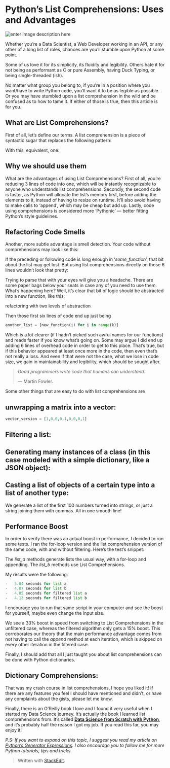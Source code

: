 Python’s List Comprehensions: Uses and Advantages
===

![enter image description here](https://miro.medium.com/max/690/1*jsgLaIkhgF7SzQS1FWIPug.jpeg)

Whether you’re a Data Scientist, a Web Developer working in an API, or any other of a long list of roles, chances are you’ll stumble upon Python at some point.

Some of us love it for its simplicity, its fluidity and legibility. Others hate it for not being as performant as C or pure Assembly, having Duck Typing, or being single-threaded (ish).

No matter what group you belong to, if you’re in a position where you want/have to write Python code, you’ll want it to be as legible as possible. Or you may have stumbled upon a list comprehension in the wild and be confused as to how to tame it. If either of those is true, then this article is for you.

## What are List Comprehensions?

First of all, let’s define our terms. A list comprehension is a piece of syntactic sugar that replaces the following pattern:

With this, equivalent, one:

## Why we should use them

What are the advantages of using List Comprehensions? First of all, you’re reducing 3 lines of code into one, which will be instantly recognizable to anyone who understands list comprehensions. Secondly, the second code is faster, as Python will allocate the list’s memory first, before adding the elements to it, instead of having to resize on runtime. It’ll also avoid having to make calls to ‘append’, which may be cheap but add up. Lastly,  code using comprehensions is considered more ‘Pythonic’ — better fitting Python’s style guidelines.

## Refactoring Code Smells

Another, more subtle advantage is smell detection. Your code without comprehensions may look like this:

If the preceding or following code is long enough in ‘_some_function_’, that bit about the list may get lost. But using list comprehensions directly on those 6 lines wouldn’t look that pretty:

Trying to parse that with your eyes will give you a headache. There are some paper bags below your seats in case any of you need to use them. What’s happening here? Well, it’s clear that bit of logic should be abstracted into a new function, like this:

refactoring with two levels of abstraction

Then those first six lines of code end up just being
```py
another_list = [new_function(i) for i in range(k)]
```
Which is a lot clearer (if I hadn’t picked such awful names for our functions) and reads faster if you know what’s going on. Some may argue I did end up adding 6 lines of overhead code in order to get to this place. That’s true, but if this behavior appeared at least once more in the code, then even that’s not really a loss. And even if that were not the case, what we lose in code size, we gain in maintainability and legibility, which should be sought after.

> _Good programmers write code that humans can understand._
> 
> — Martin Fowler.

Some other things that are easy to do with list comprehensions are

## unwrapping a matrix into a vector:
```py
vector_version = [1,0,0,0,1,0,0,0,1]
```
## Filtering a list:

## Generating many instances of a class (in this case modeled with a simple dictionary, like a JSON object):

## Casting a list of objects of a certain type into a list of another type:

We generate a list of the first 100 numbers turned into strings, or just a string joining them with commas. All in one smooth line!

## Performance Boost

In order to verify there was an actual boost in performance, I decided to run some tests. I ran the for-loop version and the list comprehension version of the same code, with and without filtering. Here’s the test’s snippet:

The  _list_a_  methods generate lists the usual way, with a for-loop and appending. The  _list_b_  methods use List Comprehensions.

My results were the following:
```py
-   5.84 seconds for list a
-   4.07 seconds for list b
-   4.85 seconds for filtered list a
-   4.13 seconds for filtered list b
```
I encourage you to run that same script in your computer and see the boost for yourself, maybe even change the input size.

We see a 33% boost in speed from switching to List Comprehensions  in the unfiltered case, whereas the filtered algorithm only gets a 15% boost. This corroborates our theory that the main performance advantage comes from not having to call the  _append_  method at each iteration, which is skipped on every other iteration in the filtered case.

Finally, I should add that all I just taught you about list comprehensions can be done with Python dictionaries.

## Dictionary Comprehensions:

That was my crash course in list comprehensions, I hope you liked it! If there are any features you feel I should have mentioned and didn’t, or have any complaints about the gists, please let me know.

Finally, there is an O’Reilly book I love and I found it very useful when I started my Data Science journey. It’s actually the book I learned list comprehensions from. It’s called  [**Data Science from Scratch with Python**](https://www.bookdepository.com/book/9781491901427/?a_aid=strikingloo&chan=ws), and it’s probably half the reason I got my job. If you read this far, you may enjoy it!

_P.S: If you want to expand on this topic, I suggest you read my article on_ [_Python’s Generator Expressions_](https://towardsdatascience.com/pythons-list-generators-what-when-how-and-why-2a560abd3879)_. I also encourage you to follow me for more Python tutorials, tips and tricks._






> Written with [StackEdit](https://towardsdatascience.com/how-list-comprehensions-can-help-your-code-look-better-and-run-smoother-3cf8f87172ae).
<!--stackedit_data:
eyJoaXN0b3J5IjpbLTEyNDYwMjM1MjhdfQ==
-->